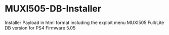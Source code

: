 # MUXI505-DB-Installer


Installer Payload in html format including the exploit menu MUXI505 Full/Lite DB version for PS4 Firmware 5.05
